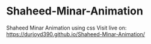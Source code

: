 # Shaheed-Minar-Animation
Shaheed Minar Animation using css
Visit live on: https://durjoyd390.github.io/Shaheed-Minar-Animation/
